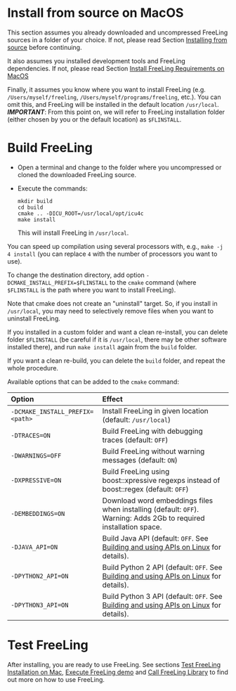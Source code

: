 # Install from source on MacOS

This section assumes you already downloaded and uncompressed FreeLing sources in a folder of your choice.
If not, please read Section [Installing from source](installation-source.md) before continuing.

It also assumes you installed development tools and FreeLing dependencies. 
If not, please read Section [Install FreeLing Requirements on MacOS](requirements-mac.md)

Finally, it assumes you know where you want to install FreeLing (e.g. `/Users/myself/freeling`, `/Users/myself/programs/freeling`, etc.). You can omit this, and FreeLing will be installed in the default location `/usr/local`.
***IMPORTANT***: From this point on, we will refer to FreeLing installation folder (either chosen by you or the default location) as `$FLINSTALL`.

# Build FreeLing

* Open a terminal and change to the folder where you uncompressed or cloned the downloaded FreeLing source.

* Execute the commands:
  ```
  mkdir build
  cd build
  cmake .. -DICU_ROOT=/usr/local/opt/icu4c
  make install
  ```
  This will install FreeLing in `/usr/local`.  
  
You can speed up compilation using several processors with, e.g.,  `make -j 4 install` (you can replace `4` with the number of processors you want to use).
  
To change the destination directory, add option `-DCMAKE_INSTALL_PREFIX=$FLINSTALL` to the `cmake` command (where `$FLINSTALL` is the path where you want to install FreeLing).

Note that cmake does not create an "uninstall" target. So, if you install in `/usr/local`, you may need to selectively remove files when you want to uninstall FreeLing.

If you installed in a custom folder and want a clean re-install, you can delete folder `$FLINSTALL` (be careful if it is  `/usr/local`, there may be other software installed there), and run `make install` again from the `build` folder.

If you want a clean re-build, you can delete the `build` folder, and repeat the  whole procedure.

Available options that can be added to the `cmake` command:

| Option  | Effect  |
| :---    | :---    |
|`-DCMAKE_INSTALL_PREFIX=<path>`| Install FreeLing in given location (default: `/usr/local`) |
|`-DTRACES=ON`      | Build FreeLing with debugging traces (default: `OFF`) |
|`-DWARNINGS=OFF`   | Build FreeLing without warning messages (default: `ON`)|
|`-DXPRESSIVE=ON`   |  Build FreeLing using boost::xpressive regexps instead of boost::regex (default: `OFF`) |
|`-DEMBEDDINGS=ON`  | Download word embeddings files when installing (default: `OFF`). Warning: Adds 2Gb to required installation space. |
| `-DJAVA_API=ON`   | Build Java API (default: `OFF`. See [Building and using APIs on Linux](apis-linux.md) for details). |
|`-DPYTHON2_API=ON` | Build Python 2 API (default: `OFF`. See [Building and using APIs on Linux](apis-linux.md) for details).|
|`-DPYTHON3_API=ON` | Build Python 3 API (default: `OFF`. See [Building and using APIs on Linux](apis-linux.md) for details).|


# Test FreeLing
After installing, you are ready to use FreeLing. See sections [Test FreeLing Installation on Mac](test-mac.md), [Execute FreeLing demo](#analyzer.md) and [Call FreeLing Library](apis-mac.md) to find out more on how to use FreeLing.     


